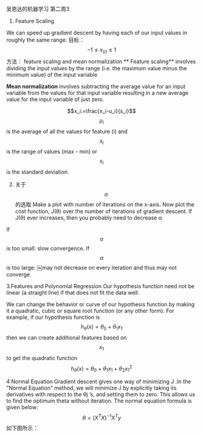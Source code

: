 吴恩达的机器学习 第二周3
1. Feature Scaling

We can speed up gradient descent by having each of our input values in roughly the same range.
目标：
$$-1\leq x_{(i)} \leq 1$$
方法：
 feature scaling and mean normalization
** Feature scaling** involves dividing the input values by the range (i.e. the maximum value minus the minimum value) of the input variable

**Mean normalization** involves subtracting the average value for an input variable from the values for that input variable resulting in a new average value for the input variable of just zero.

$$x_i:=\frac{x_i-u_i}{s_i}$$
$$μ_i$$is the average of all the values for feature (i) and $$s_i$$ is the range of values (max - min) or $$s_i$$ is the standard deviation.

2. 关于 $$\alpha$$的选取
Make a plot with number of iterations on the x-axis. Now plot the cost function, J(θ) over the number of iterations of gradient descent. If J(θ) ever increases, then you probably need to decrease α

If $$\alpha$$ is too small: slow convergence.
If $$\alpha$$ is too large: ￼may not decrease on every iteration and thus may not converge.

3.Features and Polynomial Regression
Our hypothesis function need not be linear (a straight line) if that does not fit the data well.

We can change the behavior or curve of our hypothesis function by making it a quadratic, cubic or square root function (or any other form).
For example, if our hypothesis function is $$h_\theta(x)=\theta_0+\theta_1x_1$$	​	  then we can create additional features based on $$x_1$$ to get the quadratic function $$h_\theta(x)=\theta_0+\theta_1x_1+\theta_2x_1^2$$

4 Normal Equation
Gradient descent gives one way of minimizing J .In the "Normal Equation" method, we will minimize J by explicitly taking its derivatives with respect to the θj ’s, and setting them to zero. This allows us to find the optimum theta without iteration. The normal equation formula is given below:
$$\theta=(X^TX)^{-1}X^Ty$$
如下图所示：

